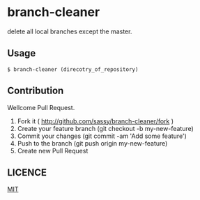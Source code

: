 # branch-cleaner

delete all local branches except the master.

## Usage

```
$ branch-cleaner (direcotry_of_repository)
```

## Contribution

Wellcome Pull Request.

1. Fork it ( http://github.com/sassy/branch-cleaner/fork )
2. Create your feature branch (git checkout -b my-new-feature)
3. Commit your changes (git commit -am 'Add some feature')
4. Push to the branch (git push origin my-new-feature)
5. Create new Pull Request


## LICENCE

[MIT](https://github.com/sassy/branch-cleaner/blob/master/LICENSE)
